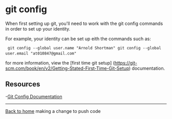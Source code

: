 # git config

When first setting up git, you'll need to work with the git config commands in order to set up your identity.

For example, your identity can be set up eith the commands such as:

` ` `
git config --global user.name "Arnold Shortman"
git config --global user.email "at010847@gmail.com"
` ` ` 

for more information, view the [first time git setup] (https://git-scm.com/book/en/v2/Getting-Stated-First-Time-Git-Setup) documentation.

## Resources

-[Git Config Documentation](https://git-scm.com/docs/git-config)

---

[Back to home](../README.md)
making a change to push code